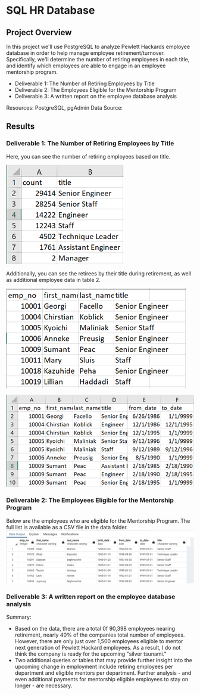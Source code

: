 # SQL HR Database

## Project Overview
In this project we'll use PostgreSQL to analyze Pewlett Hackards employee database in order to help manage employee retirement/turnover. Specifically, we'll determine the number of retiring employees in each title, and identify which employees are able to engage in an employee mentorship program.

- Deliverable 1: The Number of Retiring Employees by Title
- Deliverable 2: The Employees Eligible for the Mentorship Program
- Deliverable 3: A written report on the employee database analysis

Resources: PostgreSQL, pgAdmin
Data Source: 

## Results

### Deliverable 1: The Number of Retiring Employees by Title

Here, you can see the number of retiring employees based on title.

![](retiring_titles.PNG)


Additionally, you can see the retirees by their title during retirement, as well as additional employee data in table 2.

![](unique_titles.PNG)

![](retirement_titles.PNG)



### Deliverable 2: The Employees Eligible for the Mentorship Program

Below are the employees who are eligible for the Mentorship Program. The full list is available as a CSV file in the data folder.
![](SQL2.PNG)

### Deliverable 3: A written report on the employee database analysis
Summary: 
- Based on the data, there are a total 0f 90,398 employees nearing retirement, nearly 40% of the companies total number of employees. However, there are only just over 1,500 employees eligible to mentor next generation of Pewlett Hackard employees. As a result, I do not think the company is ready for the upcoming "silver tsunami."
- Two additional queries or tables that may provide further insight into the upcoming change in employment include retiring employees per department and eligible mentors per department. Further analysis - and even additional payments for mentorship eligible employees to stay on longer - are necessary.
